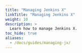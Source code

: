 ```yaml
---
title: "Managing Jenkins X"
linkTitle: "Managing Jenkins X"
weight: 10
description: >
  Learn how to manage Jenkins X.
toc_hide: true
aliases:
  - /docs/guides/managing-jx/
---
```

